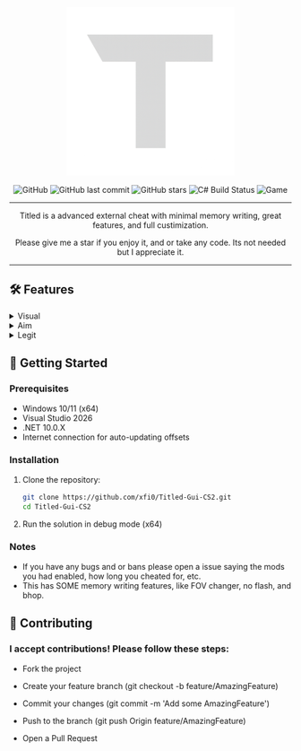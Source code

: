 <p align="center">
  <img src="https://github.com/xfi0/Titled-Gui-CS2/blob/master/Resources/MenuLogo.png?raw=true" alt="CS2 Cheat Logo" width="300">
</p>
<div align="center">
  
![GitHub](https://img.shields.io/github/license/xfi0/Titled-Gui-CS2?style=flat-square)
![GitHub last commit](https://img.shields.io/github/last-commit/xfi0/Titled-Gui-CS2?style=flat-square)
![GitHub stars](https://img.shields.io/github/stars/xfi0/Titled-Gui-CS2?style=flat-square)
![C# Build Status](https://img.shields.io/github/actions/workflow/status/xfi0/Titled-Gui-CS2/dotnet.yml?branch=master&label=EXTERNAL&style=flat-square)
![Game](https://camo.githubusercontent.com/b0fa2e220bcef6eac697ee68889005822be30338fdd3584a95a9f58ccff21e2a/68747470733a2f2f696d672e736869656c64732e696f2f62616467652f4353322d3030303030303f7374796c653d666f722d7468652d6261646765266c6f676f3d636f756e7465722d737472696b65266c6f676f436f6c6f723d7768697465)
</div>
<hr></hr>

<p align="center">Titled is a advanced external cheat with minimal memory writing, great features, and full custimization.</p>
<p align="center">Please give me a star if you enjoy it, and or take any code. Its not needed but I appreciate it.</p>

<hr></hr>

## 🛠 Features

<details>
  <summary>
    Visual
  </summary>
    <ul dir="auto">
      <li>Boxes</li>
        <li>Box Type</li>
        <li>Team Check</li>
        <li>Box Fill Opacity</li>
        <li>Box Fill Gradient</li>
        <li>Box Rounding</li>
        <li>Box Glow</li>
        <li>Tracers</li>
        <li>Change Tracer Start Position</li>
        <li>Change Tracer End Position</li>
        <li>Healthbar</li>
        <li>Armorbar</li>
        <li>Name</li>
        <li>Skeletons</li>
        <li>Visual Color</li>
        <li>Bomb Overlay</li>
        <li>Etc.</li>
    </ul>
</details>
<details>
  <summary>
    Aim
  </summary>
    <ul dir="auto">
      <li>Aimbot</li>
        <li>Change Aimbot Bone</li>
        <li>Change From Move Mouse Pos To Memory Write (Better acc but higher detec)</li>
        <li>Aim On Team</li>
        <li>Smoothing X</li>
        <li>Smoothing Y</li>
        <li>Draw FOV</li>
        <li>Use FOV</li>
        <li>Scoped Check</li>
        <li>FOV Size</li>
        <li>FOV Color</li>
        <li>Trigger Bot</li>
        <li>Trigger Bot Min Delay</li>
        <li>Trigger Bot Max Delay</li>
        <li>Require Keybind</li>
        <li>Change Keybind</li>
    </ul>
</details>
<details>
  <summary>
    Legit
  </summary>
    <ul dir="auto">
        <li>Hit Sound</li>
        <li>Change Hit Sound Volume</li>
        <li>Change Hit Sound Sound/li>
        <li>Headshot Text</li>
        <li>Change Headshot Text Color</li>
    </ul>
</details>

## 🚀 Getting Started

### Prerequisites

- Windows 10/11 (x64)
- Visual Studio 2026
- .NET 10.0.X
- Internet connection for auto-updating offsets

### Installation

1. Clone the repository:
   ```bash
   git clone https://github.com/xfi0/Titled-Gui-CS2.git
   cd Titled-Gui-CS2
   ```
  2. Run the solution in debug mode (x64)

### Notes

- If you have any bugs and or bans please open a issue saying the mods you had enabled, how long you cheated for, etc.
- This has SOME memory writing features, like FOV changer, no flash, and bhop. 

## 🤝 Contributing
### I accept contributions! Please follow these steps:

- Fork the project

- Create your feature branch (git checkout -b feature/AmazingFeature)

- Commit your changes (git commit -m 'Add some AmazingFeature')

- Push to the branch (git push Origin feature/AmazingFeature)

- Open a Pull Request
